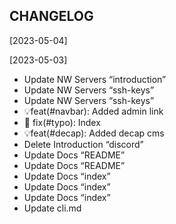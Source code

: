 CHANGELOG
----------------------

[2023-05-04]

[2023-05-03]
 * Update NW Servers “introduction”
 * Update NW Servers “ssh-keys”
 * Update NW Servers “ssh-keys”
 * 💡feat(#navbar): Added admin link
 * 🔨 fix(#typo): Index
 * 💡feat(#decap): Added decap cms
 * Delete Introduction “discord”
 * Update Docs “README”
 * Update Docs “README”
 * Update Docs “index”
 * Update Docs “index”
 * Update Docs “index”
 * Update cli.md
